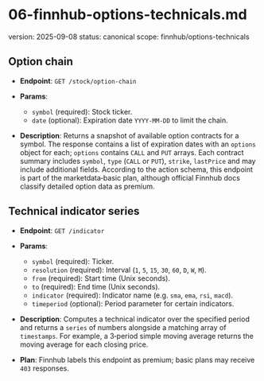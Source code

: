 # 06-finnhub-options-technicals.md
version: 2025-09-08
status: canonical
scope: finnhub/options-technicals

## Option chain
- **Endpoint**: `GET /stock/option-chain`
- **Params**:

  * `symbol` (required): Stock ticker.
  * `date` (optional): Expiration date `YYYY‑MM‑DD` to limit the chain.
- **Description**: Returns a snapshot of available option contracts for a symbol. The response contains a list of expiration dates with an `options` object for each; `options` contains `CALL` and `PUT` arrays. Each contract summary includes `symbol`, `type` (`CALL` or `PUT`), `strike`, `lastPrice` and may include additional fields. According to the action schema, this endpoint is part of the marketdata‑basic plan, although official Finnhub docs classify detailed option data as premium.

## Technical indicator series
- **Endpoint**: `GET /indicator`
- **Params**:

  * `symbol` (required): Ticker.
  * `resolution` (required): Interval (`1`, `5`, `15`, `30`, `60`, `D`, `W`, `M`).
  * `from` (required): Start time (Unix seconds).
  * `to` (required): End time (Unix seconds).
  * `indicator` (required): Indicator name (e.g. `sma`, `ema`, `rsi`, `macd`).
  * `timeperiod` (optional): Period parameter for certain indicators.
- **Description**: Computes a technical indicator over the specified period and returns a `series` of numbers alongside a matching array of `timestamps`. For example, a 3‑period simple moving average returns the moving average for each closing price.
- **Plan**: Finnhub labels this endpoint as premium; basic plans may receive `403` responses.


